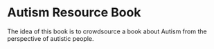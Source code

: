 # Autism Resource Book

The idea of this book is to crowdsource a book about Autism from the perspective
of autistic people.

